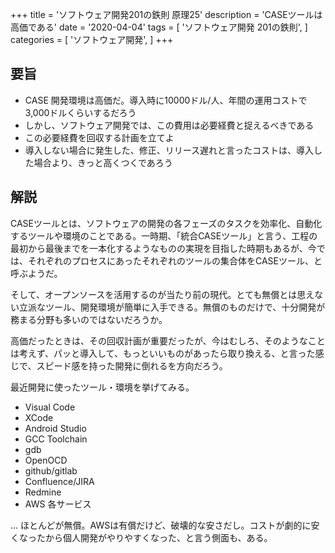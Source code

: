 +++
title = 'ソフトウェア開発201の鉄則 原理25'
description = 'CASEツールは高価である'
date = '2020-04-04'
tags = [
    'ソフトウェア開発 201の鉄則',
]
categories = [
    'ソフトウェア開発',
]
+++
## 要旨
* CASE 開発環境は高価だ。導入時に10000ドル/人、年間の運用コストで3,000ドルくらいするだろう
* しかし、ソフトウェア開発では、この費用は必要経費と捉えるべきである
* この必要経費を回収する計画を立てよ
* 導入しない場合に発生した、修正、リリース遅れと言ったコストは、導入した場合より、きっと高くつくであろう

## 解説
CASEツールとは、ソフトウェアの開発の各フェーズのタスクを効率化、自動化するツールや環境のことである。一時期、「統合CASEツール」と言う、工程の最初から最後までを一本化するようなものの実現を目指した時期もあるが、今では、それぞれのプロセスにあったそれぞれのツールの集合体をCASEツール、と呼ぶようだ。

そして、オープンソースを活用するのが当たり前の現代。とても無償とは思えない立派なツール、開発環境が簡単に入手できる。無償のものだけで、十分開発が務まる分野も多いのではないだろうか。

高価だったときは、その回収計画が重要だったが、今はむしろ、そのようなことは考えず、パッと導入して、もっといいものがあったら取り換える、と言った感じで、スピード感を持った開発に倒れるを方向だろう。

最近開発に使ったツール・環境を挙げてみる。

* Visual Code
* XCode
* Android Studio
* GCC Toolchain
* gdb
* OpenOCD
* github/gitlab
* Confluence/JIRA
* Redmine
* AWS 各サービス

... ほとんどが無償。AWSは有償だけど、破壊的な安さだし。コストが劇的に安くなったから個人開発がやりやすくなった、と言う側面も、ある。